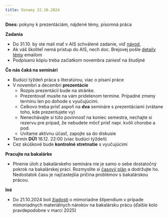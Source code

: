 ```yaml
---
title: Oznamy 22.10.2024
---
```


**Dnes:** pokyny k prezentáciám, nájdené témy, písomná práca

**Zadania**

  - Do 31.10. by ste mali mať v AIS schválené zadanie, viď [návod](./Výber_školiteľa_a_témy.md#administratíva),
  - Ak váš školiteľ nemá prístup do AIS, nech doc. Brejovej pošle [detaily témy](./Externý_školiteľ.md) emailom
  - Podpísanú kópiu treba začiatkom novembra zaniesť na študijné

**Čo nás čaká na seminári**

  - Budúci týždeň práca s literatúrou, viac o písaní práce
  - V novembri a decembri **prezentácie**
      - Rozpis prezentácií bude na stránke.
      - Prezentovať musíte na vám pridelenom termíne. Prípadné zmeny
        termínu len po dohode s vyučujúcimi.
      - Celkovo treba prísť aspoň na **dva** semináre s prezentáciami
        (vrátane toho, kde prezentujete vy)
      - Nenechávajte si túto povinnosť na koniec semestra, nechajte si
        rezervu pre prípad, že nebudete môcť prísť napr. kvôli chorobe a
        pod.
      - Uvítame aktívnu účasť, zapojte sa do diskusie
  - Termín **DÚ1** 16.12. 22:00 (viac budúci týždeň)
  - Cez skúškové bude **kontrolné stretnutie** s vyučujúcimi

**Pracujte na bakalárke**

  - Plnenie úloh z bakalárskeho seminára nie je samo o sebe dostatočný
    pokrok na bakalárskej práci. Rozmyslite si [časový
    plán](./Rady_k_samotnej_práci.html#príklad-časového-plánu)
    a dodržujte ho. Nedostatok času je najčastejšia príčina problémov s
    bakalárskou prácou.

**Iné**

  - Do 21.10.2024 boli
    [žiadosti](https://zona.fmph.uniba.sk/fileadmin/fmfi/fakulta/tlaciva/ziadost_JMS-SK.pdf)
    o mimoriadne štipendium v prípade mimoriadnych materiálnych nárokov
    na bakalársku prácu (ďalšie kolo pravdepodobne v marci 2025)
